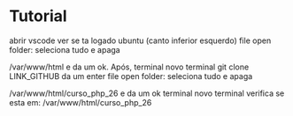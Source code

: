 # Tutorial 
abrir vscode ver se ta logado ubuntu (canto inferior esquerdo) file open folder: seleciona tudo e apaga

/var/www/html e da um ok. Após, terminal novo terminal
git clone LINK_GITHUB da um enter file open folder: seleciona tudo e apaga

/var/www/html/curso_php_26 e da um ok terminal novo terminal verifica se esta em: /var/www/html/curso_php_26

